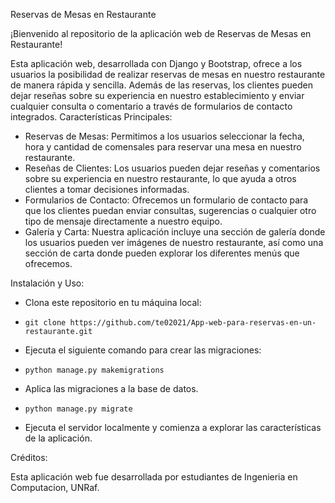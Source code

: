 Reservas de Mesas en Restaurante

¡Bienvenido al repositorio de la aplicación web de Reservas de Mesas en Restaurante!

Esta aplicación web, desarrollada con Django y Bootstrap, ofrece a los usuarios la posibilidad de realizar reservas de mesas en nuestro restaurante de manera rápida y sencilla. Además de las reservas, los clientes pueden dejar reseñas sobre su experiencia en nuestro establecimiento y enviar cualquier consulta o comentario a través de formularios de contacto integrados.
Características Principales:

- Reservas de Mesas: Permitimos a los usuarios seleccionar la fecha, hora y cantidad de comensales para reservar una mesa en nuestro restaurante.
- Reseñas de Clientes: Los usuarios pueden dejar reseñas y comentarios sobre su experiencia en nuestro restaurante, lo que ayuda a otros clientes a tomar decisiones informadas.
- Formularios de Contacto: Ofrecemos un formulario de contacto para que los clientes puedan enviar consultas, sugerencias o cualquier otro tipo de mensaje directamente a nuestro equipo.
- Galería y Carta: Nuestra aplicación incluye una sección de galería donde los usuarios pueden ver imágenes de nuestro restaurante, así como una sección de carta donde pueden explorar los diferentes menús que ofrecemos.

Instalación y Uso:

- Clona este repositorio en tu máquina local:
-     git clone https://github.com/te02021/App-web-para-reservas-en-un-restaurante.git
- Ejecuta el siguiente comando para crear las migraciones:
-     python manage.py makemigrations
- Aplica las migraciones a la base de datos.
-     python manage.py migrate
- Ejecuta el servidor localmente y comienza a explorar las características de la aplicación.


Créditos:

Esta aplicación web fue desarrollada por estudiantes de Ingenieria en Computacion, UNRaf.

